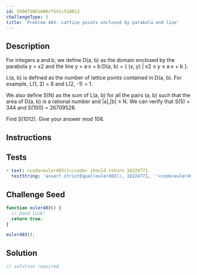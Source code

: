 ```yaml
---
id: 5900f5001000cf542c510013
challengeType: 5
title: 'Problem 403: Lattice points enclosed by parabola and line'
---
```


## Description
<section id='description'>
For integers a and b, we define D(a, b) as the domain enclosed by the parabola y = x2 and the line y = a·x + b:D(a, b) = { (x, y) | x2 ≤ y ≤ a·x + b }.


L(a, b) is defined as the number of lattice points contained in D(a, b).
For example, L(1, 2) = 8 and L(2, -1) = 1.


We also define S(N) as the sum of L(a, b) for all the pairs (a, b) such that the area of D(a, b) is a rational number and |a|,|b| ≤ N.
We can verify that S(5) = 344 and S(100) = 26709528.


Find S(1012). Give your answer mod 108.
</section>

## Instructions
<section id='instructions'>

</section>

## Tests
<section id='tests'>

```yml
- text: <code>euler403()</code> should return 18224771.
  testString: 'assert.strictEqual(euler403(), 18224771, ''<code>euler403()</code> should return 18224771.'');'

```

</section>

## Challenge Seed
<section id='challengeSeed'>

<div id='js-seed'>

```js
function euler403() {
  // Good luck!
  return true;
}

euler403();
```

</div>



</section>

## Solution
<section id='solution'>

```js
// solution required
```
</section>
